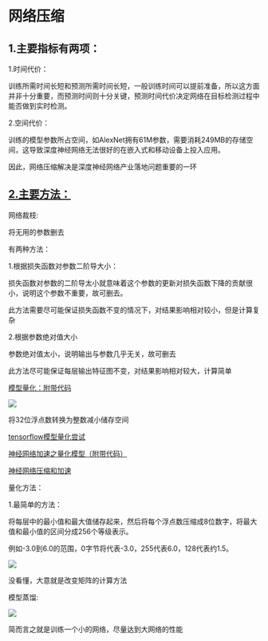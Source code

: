 网络压缩
=====



1.主要指标有两项：
-----

1.时间代价：

训练所需时间长短和预测所需时间长短，一般训练时间可以提前准备，所以这方面并非十分重要，而预测时间则十分关键，预测时间代价决定网络在目标检测过程中能否做到实时检测。

2.空间代价：

训练的模型参数所占空间，如AlexNet拥有61M参数，需要消耗249MB的存储空间，这导致深度神经网络无法很好的在嵌入式和移动设备上投入应用。

因此，网络压缩解决是深度神经网络产业落地问题重要的一环


[2.主要方法：](https://zhuanlan.zhihu.com/p/38473604)
-----

网络裁枝:

将无用的参数删去

有两种方法：

1.根据损失函数对参数二阶导大小：

损失函数对参数的二阶导太小就意味着这个参数的更新对损失函数下降的贡献很小，说明这个参数不重要，故可删去。

此方法需要尽可能保证损失函数不变的情况下，对结果影响相对较小，但是计算复杂

2.根据参数绝对值大小

参数绝对值太小，说明输出与参数几乎无关，故可删去

此方法尽可能保证每层输出特征图不变，对结果影响相对较大，计算简单


[模型量化：附带代码](https://www.jiqizhixin.com/articles/2018-06-01-11)

![](https://image.jiqizhixin.com/uploads/editor/8129d831-0961-473b-9d90-74078115a2d5/1527831867910.png)

将32位浮点数转换为整数减小储存空间

[tensorflow模型量化尝试](https://blog.csdn.net/u011961856/article/details/76736103)

[神经网络加速之量化模型（附带代码）](https://zhuanlan.zhihu.com/p/37220669)

[神经网络压缩和加速](https://zhuanlan.zhihu.com/p/27423806)

量化方法：

1.最简单的方法：

将每层中的最小值和最大值储存起来，然后将每个浮点数压缩成8位数字，将最大值和最小值的区间分成256个等级表示。

例如-3.0到6.0的范围，0字节将代表-3.0，255代表6.0，128代表约1.5。

![](https://pic2.zhimg.com/80/v2-5f5b687f34e9bf124b3586da4dbd17a6_hd.jpg)

没看懂，大意就是改变矩阵的计算方法

模型蒸馏:

![](https://pic4.zhimg.com/80/v2-49fe1cf3908b09ebb10d67a746213790_hd.jpg)

简而言之就是训练一个小的网络，尽量达到大网络的性能

